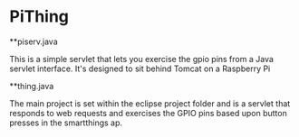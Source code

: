 # PiThing

**piserv.java 

This is a simple servlet that lets you exercise the gpio pins from a Java servlet interface.
It's designed to sit behind Tomcat on a Raspberry Pi

**thing.java

The main project is set within the eclipse project folder and is a servlet that responds to 
web requests and exercises the GPIO pins based upon button presses in the smartthings ap.

